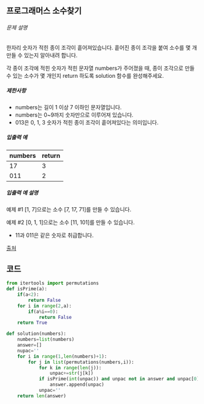 ## 프로그래머스 소수찾기

###### 문제 설명

한자리 숫자가 적힌 종이 조각이 흩어져있습니다. 흩어진 종이 조각을 붙여 소수를 몇 개 만들 수 있는지 알아내려 합니다.

각 종이 조각에 적힌 숫자가 적힌 문자열 numbers가 주어졌을 때, 종이 조각으로 만들 수 있는 소수가 몇 개인지 return 하도록 solution 함수를 완성해주세요.

##### 제한사항

- numbers는 길이 1 이상 7 이하인 문자열입니다.
- numbers는 0~9까지 숫자만으로 이루어져 있습니다.
- 013은 0, 1, 3 숫자가 적힌 종이 조각이 흩어져있다는 의미입니다.

##### 입출력 예

| numbers | return |
| ------- | ------ |
| 17      | 3      |
| 011     | 2      |

##### 입출력 예 설명

예제 #1
[1, 7]으로는 소수 [7, 17, 71]를 만들 수 있습니다.

예제 #2
[0, 1, 1]으로는 소수 [11, 101]를 만들 수 있습니다.

- 11과 011은 같은 숫자로 취급합니다.

[출처](http://2009.nwerc.eu/results/nwerc09.pdf)

## 코드

```python
from itertools import permutations
def isPrime(a):
    if(a<2):
        return False
    for i in range(2,a):
        if(a%i==0):
            return False
    return True

def solution(numbers):
    numbers=list(numbers)
    answer=[]
    nupac=''
    for i in range(1,len(numbers)+1):
        for j in list(permutations(numbers,i)):
            for k in range(len(j)):
                unpac+=str(j[k])
            if isPrime(int(unpac)) and unpac not in answer and unpac[0]!='0':
                answer.append(unpac)
            unpac=''
    return len(answer)
```

